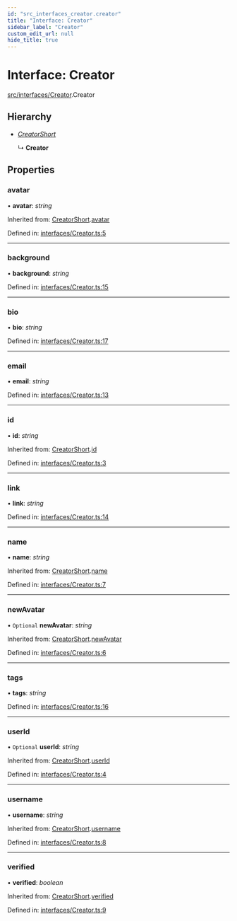 ```yaml
---
id: "src_interfaces_creator.creator"
title: "Interface: Creator"
sidebar_label: "Creator"
custom_edit_url: null
hide_title: true
---
```


# Interface: Creator

[src/interfaces/Creator](../modules/src_interfaces_creator.md).Creator

## Hierarchy

* [*CreatorShort*](src_interfaces_creator.creatorshort.md)

  ↳ **Creator**

## Properties

### avatar

• **avatar**: *string*

Inherited from: [CreatorShort](src_interfaces_creator.creatorshort.md).[avatar](src_interfaces_creator.creatorshort.md#avatar)

Defined in: [interfaces/Creator.ts:5](https://github.com/xr3ngine/xr3ngine/blob/7e8e151f1/packages/common/src/interfaces/Creator.ts#L5)

___

### background

• **background**: *string*

Defined in: [interfaces/Creator.ts:15](https://github.com/xr3ngine/xr3ngine/blob/7e8e151f1/packages/common/src/interfaces/Creator.ts#L15)

___

### bio

• **bio**: *string*

Defined in: [interfaces/Creator.ts:17](https://github.com/xr3ngine/xr3ngine/blob/7e8e151f1/packages/common/src/interfaces/Creator.ts#L17)

___

### email

• **email**: *string*

Defined in: [interfaces/Creator.ts:13](https://github.com/xr3ngine/xr3ngine/blob/7e8e151f1/packages/common/src/interfaces/Creator.ts#L13)

___

### id

• **id**: *string*

Inherited from: [CreatorShort](src_interfaces_creator.creatorshort.md).[id](src_interfaces_creator.creatorshort.md#id)

Defined in: [interfaces/Creator.ts:3](https://github.com/xr3ngine/xr3ngine/blob/7e8e151f1/packages/common/src/interfaces/Creator.ts#L3)

___

### link

• **link**: *string*

Defined in: [interfaces/Creator.ts:14](https://github.com/xr3ngine/xr3ngine/blob/7e8e151f1/packages/common/src/interfaces/Creator.ts#L14)

___

### name

• **name**: *string*

Inherited from: [CreatorShort](src_interfaces_creator.creatorshort.md).[name](src_interfaces_creator.creatorshort.md#name)

Defined in: [interfaces/Creator.ts:7](https://github.com/xr3ngine/xr3ngine/blob/7e8e151f1/packages/common/src/interfaces/Creator.ts#L7)

___

### newAvatar

• `Optional` **newAvatar**: *string*

Inherited from: [CreatorShort](src_interfaces_creator.creatorshort.md).[newAvatar](src_interfaces_creator.creatorshort.md#newavatar)

Defined in: [interfaces/Creator.ts:6](https://github.com/xr3ngine/xr3ngine/blob/7e8e151f1/packages/common/src/interfaces/Creator.ts#L6)

___

### tags

• **tags**: *string*

Defined in: [interfaces/Creator.ts:16](https://github.com/xr3ngine/xr3ngine/blob/7e8e151f1/packages/common/src/interfaces/Creator.ts#L16)

___

### userId

• `Optional` **userId**: *string*

Inherited from: [CreatorShort](src_interfaces_creator.creatorshort.md).[userId](src_interfaces_creator.creatorshort.md#userid)

Defined in: [interfaces/Creator.ts:4](https://github.com/xr3ngine/xr3ngine/blob/7e8e151f1/packages/common/src/interfaces/Creator.ts#L4)

___

### username

• **username**: *string*

Inherited from: [CreatorShort](src_interfaces_creator.creatorshort.md).[username](src_interfaces_creator.creatorshort.md#username)

Defined in: [interfaces/Creator.ts:8](https://github.com/xr3ngine/xr3ngine/blob/7e8e151f1/packages/common/src/interfaces/Creator.ts#L8)

___

### verified

• **verified**: *boolean*

Inherited from: [CreatorShort](src_interfaces_creator.creatorshort.md).[verified](src_interfaces_creator.creatorshort.md#verified)

Defined in: [interfaces/Creator.ts:9](https://github.com/xr3ngine/xr3ngine/blob/7e8e151f1/packages/common/src/interfaces/Creator.ts#L9)
